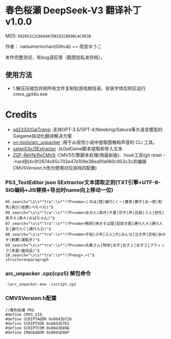 # 春色桜瀬 DeepSeek-V3 翻译补丁 v1.0.0

MD5: `D92851C2C6DA9A7DB1E2CB680CAC9E3B`

作者： natsumerinchan(Github) == 雨宮ゆうこ

未作完整测试，有bug请反馈（截图加私发存档）。

## 使用方法
- 1.解压压缩包并把所有文件复制到游戏根目录，安装字体后转区运行cmvs_gpt4o.exe

# Credits

- [xd2333/GalTransl](https://github.com/xd2333/GalTransl.git) :支持GPT-3.5/GPT-4/Newbing/Sakura等大语言模型的Galgame自动化翻译解决方案
- [vn-tools/arc_unpacker](https://github.com/vn-tools/arc_unpacker.git) :用于从视觉小说中提取图像和声音的 CLI 工具。
- [satan53x/SExtractor](https://github.com/satan53x/SExtractor.git) :从GalGame脚本提取和导入文本
- [ZQF-ReVN/RxCMVS](https://github.com/ZQF-ReVN/RxCMVS.git) :CMVS引擎脚本处理(用最新版)、hook工具(git reset --hard到4c9f2874c65c702e47e109e38ea91a060c953c3c并编辑CMVSVersion.h改为使用对应游戏的配置)

### PS3_TextEditor json SExtractor文本提取正则(TXT引擎+UTF-8-SIG编码+JIS替换+导出时name向上移动一位)
```
05_search=^\s\s*"tra":\s*"(?P<name>このは|陸|綾乃|くー|春奈|撫子|太一郎|和馬|美沙|桔梗|ぺちぺち)"$
06_search=^\s\s*"tra":\s*"(?P<name>女の人|皐月|千夏|京子|声|店員|３人|担任|男子Ａ|男Ａ|おばちゃん)"$
07_search=^\s\s*"tra":\s*"(?P<name>教師|焼きそば屋|型抜き屋|通行人Ａ|通行人Ｂ|通行人Ｃ|通行人Ｄ)"$
08_search=^\s\s*"tra":\s*"(?P<name>子桜|少年|三人|犬|みんな|泣き声|恋桜|女の子|鈴蘭|運転手)"$
09_search=^\s\s*"tra":\s*"(?P<name>先輩さん|物体|女子|女子１|女子２|ブティック|本屋|雑貨品)"$
10_search=^\s\s*"tra":\s*"(?P<msg>.+)"$
structure=paragraph
```

### arc_unpacker .cpz(cpz5) 解包命令
```
.\arc_unpacker.exe .\script.cpz
```

### CMVSVersion.h配置
```
//春色桜瀬 PKG
#define CMVS_210_
#define SCRIPTADDR 0x0043D720
#define SCRIPTXOR 0x0043D7E5
#define SCRIPTCOM 0x0043D80A
#define IMAGEADDR 0x0041E96F
```
